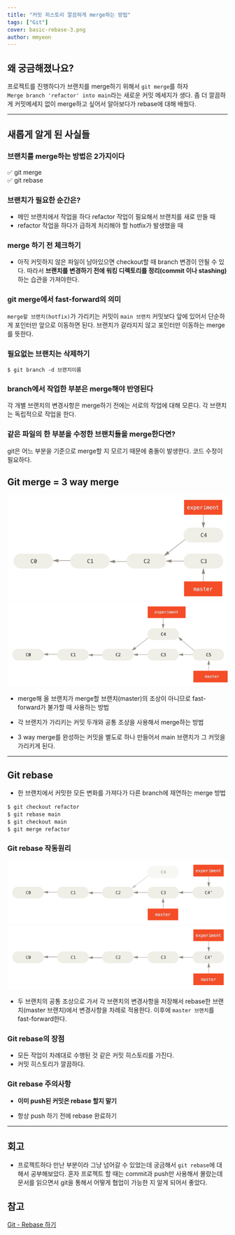 ```yaml
---
title: "커밋 히스토리 깔끔하게 merge하는 방법"
tags: ["Git"]
cover: basic-rebase-3.png
author: mmyeon
---
```


## 왜 궁금해졌나요?

프로젝트를 진행하다가 브랜치를 merge하기 위해서 `git merge`를 하자 <br>
`Merge branch 'refactor' into main`라는 새로운 커밋 메세지가 생다.
좀 더 깔끔하게 커밋메세지 없이 merge하고 싶어서 알아보다가 rebase에 대해 배웠다.

---

## 새롭게 알게 된 사실들

### 브랜치를 merge하는 방법은 2가지이다

✅ git merge <br>
✅ git rebase

### 브랜치가 필요한 순간은?

- 메인 브랜치에서 작업을 하다 refactor 작업이 필요해서 브랜치를 새로 만들 때
- refactor 작업을 하다가 급하게 처리해야 할 hotfix가 발생했을 때

### merge 하기 전 체크하기

- 아직 커밋하지 않은 파일이 남아있으면 checkout할 때 branch 변경이 안될 수 있다. 따라서 <b>브랜치를 변경하기 전에 워킹 디렉토리를 정리(commit 이나 stashing)</b>하는 습관을 가져야한다.

### git merge에서 fast-forward의 의미

`merge할 브랜치(hotfix)`가 가리키는 커밋이 `main 브랜치` 커밋보다 앞에 있어서 단순하게 포인터만 앞으로 이동하면 된다. 브랜치가 갈라지지 않고 포인터만 이동하는 merge를 뜻한다.

### 필요없는 브랜치는 삭제하기

`$ git branch -d 브랜치이름`

### branch에서 작업한 부분은 merge해야 반영된다

각 개별 브랜치의 변경사항은 merge하기 전에는 서로의 작업에 대해 모른다. 각 브랜치는 독립적으로 작업을 한다.

### 같은 파일의 한 부분을 수정한 브랜치들을 merge한다면?

git은 어느 부분을 기준으로 merge할 지 모르기 때문에 충돌이 발생한다. 코드 수정이 필요하다.

## Git merge = 3 way merge

![merge screenshot](./basic-rebase-1.png)
![merge screenshot](./basic-rebase-2.png)

- merge해 올 브랜치가 merge할 브랜치(master)의 조상이 아니므로 fast-forward가 불가할 때 사용하는 방법

- 각 브랜치가 가리키는 커밋 두개와 공통 조상을 사용해서 merge하는 방법

- 3 way merge를 완성하는 커밋을 별도로 하나 만들어서 main 브랜치가 그 커밋을 가리키게 된다.

---

## Git rebase

- 한 브랜치에서 커밋한 모든 변화를 가져다가 다른 branch에 재연하는 merge 방법

```bash
$ git checkout refactor
$ git rebase main
$ git checkout main
$ git merge refactor
```

### Git rebase 작동원리

![merge screenshot](./basic-rebase-3.png)
![merge screenshot](./basic-rebase-4.png)

- 두 브랜치의 공통 조상으로 가서 각 브랜치의 변경사항을 저장해서 rebase한 브랜치(master 브랜치)에서 변경사항을 차례로 적용한다. 이후에 `master 브랜치`를 fast-forward한다.

### Git rebase의 장점

- 모든 작업이 차례대로 수행된 것 같은 커밋 히스토리를 가진다.
- 커밋 히스토리가 깔끔하다.

### Git rebase 주의사항

- <b>이미 push된 커밋은 rebase 할지 말기</b>

- 항상 push 하기 전에 rebase 완료하기

---

## 회고

- 프로젝트하다 만난 부분이라 그냥 넘어갈 수 있었는데 궁금해서 `git rebase`에 대해서 공부해보았다. 혼자 프로젝트 할 때는 commit과 push만 사용해서 몰랐는데 문서를 읽으면서 git을 통해서 어떻게 협업이 가능한 지 알게 되어서 좋았다.

## 참고

[Git - Rebase 하기](https://git-scm.com/book/ko/v2/Git-%EB%B8%8C%EB%9E%9C%EC%B9%98-Rebase-%ED%95%98%EA%B8%B0)
